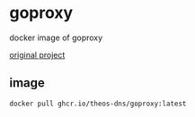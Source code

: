 # goproxy
docker image of goproxy

[original project](https://github.com/snail007/goproxy)

## image
`docker pull ghcr.io/theos-dns/goproxy:latest`
